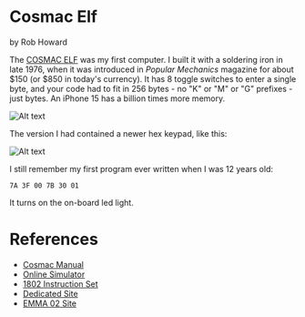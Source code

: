 # Cosmac Elf

by Rob Howard

The [COSMAC ELF](https://en.wikipedia.org/wiki/COSMAC_ELF) was my first computer. I built it with a soldering iron in late 1976, when it was introduced in *Popular Mechanics* magazine for about $150 (or $850 in today's currency). It has 8 toggle switches to enter a single byte, and your code had to fit in 256 bytes - no "K" or "M" or "G" prefixes - just bytes. An iPhone 15 has a billion times more memory.

![Alt text](/static/images/pop-elec-cosmac.png)

The version I had contained a newer hex keypad, like this:

![Alt text](/static/images/netronics-elf-ii.png)

I still remember my first program ever written when I was 12 years old:
```
7A 3F 00 7B 30 01
```

It turns on the on-board led light.

# References

* [Cosmac Manual](/static/docs/cosmac-elf-manual.pdf)
* [Online Simulator](https://www.donnelly-house.net/programming/cdp1802/simelf/)
* [1802 Instruction Set](http://www.elf-emulation.com/1802.html)
* [Dedicated Site](http://www.cosmacelf.com/)
* [EMMA 02 Site](https://www.emma02.hobby-site.com/elf.html)